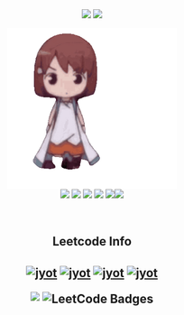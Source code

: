 <div align="center">
<!--
<div style="text-align: center; display: flex; justify-content: center; align-items: center;">
  <h1><img src="https://user-images.githubusercontent.com/74038190/212284087-bbe7e430-757e-4901-90bf-4cd2ce3e1852.gif" width="25px" />
  &nbsp;<a href="https://drive.google.com/file/d/16yCK-weCDbLsQ-WX2Fa7usydMs7jQcRe/view?usp=sharing" style="font-size: 32px; font-weight: bold; text-decoration: none; color: black;">Benedict Paul</a>&nbsp;
  <img src="https://user-images.githubusercontent.com/74038190/212284087-bbe7e430-757e-4901-90bf-4cd2ce3e1852.gif" width="25px" /></h1>
</div>
-->

<div align="center">
   <img width="400" src="https://github-readme-stats.vercel.app/api?username=benduBytes&theme=tokyonight&show_icons=true&hide_border=true&count_private=true" />
   <img width="425" src="https://github-readme-streak-stats.herokuapp.com/?user=benduBytes&theme=tokyonight&hide_border=true" />
</div>

<p align="center">
   <img align='center' src='https://github.com/benduBytes/benduBytes/blob/main/gif/Mondaji.gif' width='300"'><br>
   <img src="https://media3.giphy.com/media/ln7z2eWriiQAllfVcn/200w.webp" width="100">
   <img src="https://i.giphy.com/media/LMt9638dO8dftAjtco/200.webp" width="100">
   <img src="https://user-images.githubusercontent.com/74038190/212281763-e6ecd7ef-c4aa-45b6-a97c-f33f6bb592bd.gif" width="100">
   <img src="https://i.giphy.com/media/eNAsjO55tPbgaor7ma/200w.webp" width="100">
   <img src="https://media3.giphy.com/media/kdFc8fubgS31b8DsVu/giphy.webp" width="100"><img src="https://i.giphy.com/media/IdyAQJVN2kVPNUrojM/200.webp" width="100">
</p>
<br>

<h2 align="center">Leetcode Info<h2>  
<p align="center">
  <a href="https://leetcode.com/benduBytes/" target="_blank"><img align="center" src="https://leetcode.com/static/images/badges/2024/gif/2024-08.gif" alt="jyot" height="200" width="200" /></a>
  <a href="https://leetcode.com/benduBytes/" target="_blank"><img align="center" src="https://assets.leetcode.com/static_assets/marketing/2024-50.gif" alt="jyot" height="200" width="200" /></a>
  <a href="https://leetcode.com/benduBytes/" target="_blank"><img align="center" src="https://leetcode.com/static/images/badges/2024/gif/2024-09.gif" alt="jyot" height="200" width="200" /></a>
  <a href="https://leetcode.com/benduBytes/" target="_blank"><img align="center" src="https://leetcode.com/static/images/badges/2024/gif/2024-10.gif" alt="jyot" height="200" width="200" /></a>
</p>
<p align="center" style="display: flex; justify-content: center; align-items: flex-start;">
  <img src="https://leetcard.jacoblin.cool/benduBytes?theme=dark&font=Nunito&ext=activity" style="height: 400px; width: auto;" />  
  <img src="https://leetcode-badge-showcase.vercel.app/api?username=benduBytes&theme=dark" alt="LeetCode Badges" style="height: 400px; width: auto; margin-left: 5px;" />
</p>

<!--
<h2 align="center">Badges<h2>  
<p align="center">
  <img src="https://github.com/benduBytes/benduBytes/blob/main/badges/cybersecurity-essentials.png" width="150" alt="Cybersecurity Essentials"/>
  <img src="https://github.com/benduBytes/benduBytes/blob/main/badges/JAVA8OJA.jpg" width="150" alt="JAVA 8 OJA"/>
  <img src="https://github.com/benduBytes/benduBytes/blob/main/badges/aws-certified-solutions-architect-associate.png" width="150" alt="AWS Certification"/>
</p>
-->






